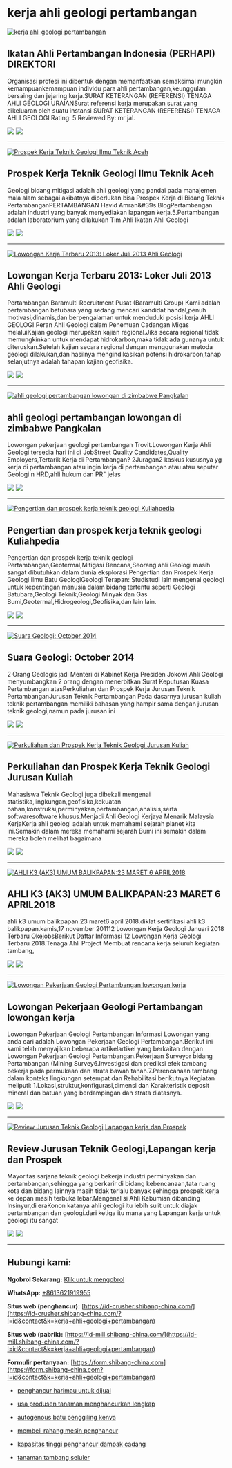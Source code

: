 # kerja ahli geologi pertambangan

<a href="https://swt.shibang-china.com/?l=id&img&k=kerja+ahli+geologi+pertambangan" target="_blank">![kerja ahli geologi pertambangan](http://static.shibang-china.com/all-800x300/470.jpg)</a>

## Ikatan Ahli Pertambangan Indonesia (PERHAPI) DIREKTORI
Organisasi profesi ini dibentuk dengan memanfaatkan semaksimal mungkin kemampuankemampuan individu para ahli pertambangan,keunggulan bersaing dan jejaring kerja.SURAT KETERANGAN (REFERENSI) TENAGA AHLI GEOLOGI URAIANSurat referensi kerja merupakan surat yang dikeluaran oleh suatu instansi SURAT KETERANGAN (REFERENSI) TENAGA AHLI GEOLOGI Rating: 5 Reviewed By: mr jal.


<a href="https://whatsapp.shibangsoft.com/WhatsApp.php" target="_blank" title="WhatsApp">![](http://static.shibang-china.com/icon/whatsapp.png)</a> <a href="https://swt.shibang-china.com/?l=id&icon&k=kerja+ahli+geologi+pertambangan" target="_blank">![](http://static.shibang-china.com/icon/chat-id.png)</a>

---

<a href="https://swt.shibang-china.com/?l=id&img&k=kerja+ahli+geologi+pertambangan" target="_blank">![Prospek Kerja Teknik Geologi Ilmu Teknik Aceh](http://static.shibang-china.com/all-800x300/1309.jpg)</a>

## Prospek Kerja Teknik Geologi Ilmu Teknik Aceh
Geologi bidang mitigasi adalah ahli geologi yang pandai pada manajemen mala alam sebagai akibatnya diperlukan bisa Prospek Kerja di Bidang Teknik PertambanganPERTAMBANGAN Havid Amran&#39s BlogPertambangan adalah industri yang banyak menyediakan lapangan kerja.5.Pertambangan adalah laboratorium yang dilakukan Tim Ahli Ikatan Ahli Geologi


<a href="https://whatsapp.shibangsoft.com/WhatsApp.php" target="_blank" title="WhatsApp">![](http://static.shibang-china.com/icon/whatsapp.png)</a> <a href="https://swt.shibang-china.com/?l=id&icon&k=kerja+ahli+geologi+pertambangan" target="_blank">![](http://static.shibang-china.com/icon/chat-id.png)</a>

---

<a href="https://swt.shibang-china.com/?l=id&img&k=kerja+ahli+geologi+pertambangan" target="_blank">![Lowongan Kerja Terbaru 2013: Loker Juli 2013 Ahli Geologi](http://static.shibang-china.com/all-800x300/1008.jpg)</a>

## Lowongan Kerja Terbaru 2013: Loker Juli 2013 Ahli Geologi
Pertambangan Baramulti Recruitment Pusat (Baramulti Group) Kami adalah pertambangan batubara yang sedang mencari kandidat handal,penuh motivasi,dinamis,dan berpengalaman untuk menduduki posisi kerja AHLI GEOLOGI.Peran Ahli Geologi dalam Penemuan Cadangan Migas melaluiKajian geologi merupakan kajian regional.Jika secara regional tidak memungkinkan untuk mendapat hidrokarbon,maka tidak ada gunanya untuk diteruskan.Setelah kajian secara regional dengan menggunakan metoda geologi dilakukan,dan hasilnya mengindikasikan potensi hidrokarbon,tahap selanjutnya adalah tahapan kajian geofisika.


<a href="https://whatsapp.shibangsoft.com/WhatsApp.php" target="_blank" title="WhatsApp">![](http://static.shibang-china.com/icon/whatsapp.png)</a> <a href="https://swt.shibang-china.com/?l=id&icon&k=kerja+ahli+geologi+pertambangan" target="_blank">![](http://static.shibang-china.com/icon/chat-id.png)</a>

---

<a href="https://swt.shibang-china.com/?l=id&img&k=kerja+ahli+geologi+pertambangan" target="_blank">![ahli geologi pertambangan lowongan di zimbabwe Pangkalan](http://static.shibang-china.com/all-800x300/843.jpg)</a>

## ahli geologi pertambangan lowongan di zimbabwe Pangkalan
Lowongan pekerjaan geologi pertambangan Trovit.Lowongan Kerja Ahli Geologi tersedia hari ini di JobStreet Quality Candidates,Quality Employers,Tertarik Kerja di Pertambangan? 2Juragan2 kaskus kususnya yg kerja di pertambangan atau ingin kerja di pertambangan atau atau seputar Geologi n HRD,ahli hukum dan PR" jelas


<a href="https://whatsapp.shibangsoft.com/WhatsApp.php" target="_blank" title="WhatsApp">![](http://static.shibang-china.com/icon/whatsapp.png)</a> <a href="https://swt.shibang-china.com/?l=id&icon&k=kerja+ahli+geologi+pertambangan" target="_blank">![](http://static.shibang-china.com/icon/chat-id.png)</a>

---

<a href="https://swt.shibang-china.com/?l=id&img&k=kerja+ahli+geologi+pertambangan" target="_blank">![Pengertian dan prospek kerja teknik geologi Kuliahpedia](http://static.shibang-china.com/all-800x300/849.jpg)</a>

## Pengertian dan prospek kerja teknik geologi Kuliahpedia
Pengertian dan prospek kerja teknik geologi Pertambangan,Geotermal,Mitigasi Bencana,Seorang ahli Geologi masih sangat dibutuhkan dalam dunia eksplorasi.Pengertian dan Prospek Kerja Geologi Ilmu Batu GeologiGeologi Terapan: Studistudi lain mengenai geologi untuk kepentingan manusia dalam bidang tertentu seperti Geologi Batubara,Geologi Teknik,Geologi Minyak dan Gas Bumi,Geotermal,Hidrogeologi,Geofisika,dan lain lain.


<a href="https://whatsapp.shibangsoft.com/WhatsApp.php" target="_blank" title="WhatsApp">![](http://static.shibang-china.com/icon/whatsapp.png)</a> <a href="https://swt.shibang-china.com/?l=id&icon&k=kerja+ahli+geologi+pertambangan" target="_blank">![](http://static.shibang-china.com/icon/chat-id.png)</a>

---

<a href="https://swt.shibang-china.com/?l=id&img&k=kerja+ahli+geologi+pertambangan" target="_blank">![Suara Geologi: October 2014](http://static.shibang-china.com/all-800x300/1242.jpg)</a>

## Suara Geologi: October 2014
2 Orang Geologis jadi Menteri di Kabinet Kerja Presiden Jokowi.Ahli Geologi menyumbangkan 2 orang dengan menerbitkan Surat Keputusan Kuasa Pertambangan atasPerkuliahan dan Prospek Kerja Jurusan Teknik PertambanganJurusan Teknik Pertambangan Pada dasarnya jurusan kuliah teknik pertambangan memiliki bahasan yang hampir sama dengan jurusan teknik geologi,namun pada jurusan ini


<a href="https://whatsapp.shibangsoft.com/WhatsApp.php" target="_blank" title="WhatsApp">![](http://static.shibang-china.com/icon/whatsapp.png)</a> <a href="https://swt.shibang-china.com/?l=id&icon&k=kerja+ahli+geologi+pertambangan" target="_blank">![](http://static.shibang-china.com/icon/chat-id.png)</a>

---

<a href="https://swt.shibang-china.com/?l=id&img&k=kerja+ahli+geologi+pertambangan" target="_blank">![Perkuliahan dan Prospek Kerja Teknik Geologi Jurusan Kuliah](http://static.shibang-china.com/all-800x300/89.jpg)</a>

## Perkuliahan dan Prospek Kerja Teknik Geologi Jurusan Kuliah
Mahasiswa Teknik Geologi juga dibekali mengenai statistika,lingkungan,geofisika,kekuatan bahan,konstruksi,perminyakan,pertambangan,analisis,serta softwaresoftware khusus.Menjadi Ahli Geologi Kerjaya Menarik Malaysia KerjaKerja ahli geologi adalah untuk memahami sejarah planet kita ini.Semakin dalam mereka memahami sejarah Bumi ini semakin dalam mereka boleh melihat bagaimana


<a href="https://whatsapp.shibangsoft.com/WhatsApp.php" target="_blank" title="WhatsApp">![](http://static.shibang-china.com/icon/whatsapp.png)</a> <a href="https://swt.shibang-china.com/?l=id&icon&k=kerja+ahli+geologi+pertambangan" target="_blank">![](http://static.shibang-china.com/icon/chat-id.png)</a>

---

<a href="https://swt.shibang-china.com/?l=id&img&k=kerja+ahli+geologi+pertambangan" target="_blank">![AHLI K3 (AK3) UMUM BALIKPAPAN:23 MARET 6 APRIL2018](http://static.shibang-china.com/all-800x300/1140.jpg)</a>

## AHLI K3 (AK3) UMUM BALIKPAPAN:23 MARET 6 APRIL2018
ahli k3 umum balikpapan:23 maret6 april 2018.diklat sertifikasi ahli k3 balikpapan.kamis,17 november 201112 Lowongan Kerja Geologi Januari 2018 Terbaru OkejobsBerikut Daftar Informasi 12 Lowongan Kerja Geologi Terbaru 2018.Tenaga Ahli Project Membuat rencana kerja seluruh kegiatan tambang,


<a href="https://whatsapp.shibangsoft.com/WhatsApp.php" target="_blank" title="WhatsApp">![](http://static.shibang-china.com/icon/whatsapp.png)</a> <a href="https://swt.shibang-china.com/?l=id&icon&k=kerja+ahli+geologi+pertambangan" target="_blank">![](http://static.shibang-china.com/icon/chat-id.png)</a>

---

<a href="https://swt.shibang-china.com/?l=id&img&k=kerja+ahli+geologi+pertambangan" target="_blank">![Lowongan Pekerjaan Geologi Pertambangan lowongan kerja](http://static.shibang-china.com/all-800x300/1161.jpg)</a>

## Lowongan Pekerjaan Geologi Pertambangan lowongan kerja
Lowongan Pekerjaan Geologi Pertambangan Informasi Lowongan yang anda cari adalah Lowongan Pekerjaan Geologi Pertambangan.Berikut ini kami telah menyajikan beberapa artikelartikel yang berkaitan dengan Lowongan Pekerjaan Geologi Pertambangan.Pekerjaan Surveyor bidang Pertambangan (Mining Survey6.Investigasi dan prediksi efek tambang bekerja pada permukaan dan strata bawah tanah.7.Perencanaan tambang dalam konteks lingkungan setempat dan Rehabilitasi berikutnya Kegiatan meliputi: 1.Lokasi,struktur,konfigurasi,dimensi dan Karakteristik deposit mineral dan batuan yang berdampingan dan strata diatasnya.


<a href="https://whatsapp.shibangsoft.com/WhatsApp.php" target="_blank" title="WhatsApp">![](http://static.shibang-china.com/icon/whatsapp.png)</a> <a href="https://swt.shibang-china.com/?l=id&icon&k=kerja+ahli+geologi+pertambangan" target="_blank">![](http://static.shibang-china.com/icon/chat-id.png)</a>

---

<a href="https://swt.shibang-china.com/?l=id&img&k=kerja+ahli+geologi+pertambangan" target="_blank">![Review Jurusan Teknik Geologi,Lapangan kerja dan Prospek](http://static.shibang-china.com/all-800x300/1088.jpg)</a>

## Review Jurusan Teknik Geologi,Lapangan kerja dan Prospek
Mayoritas sarjana teknik geologi bekerja industri perminyakan dan pertambangan,sehingga yang berkarir di bidang kebencanaan,tata ruang kota dan bidang lainnya masih tidak terlalu banyak sehingga prospek kerja ke depan masih terbuka lebar.Mengenal si Ahli Kebumian dibanding Insinyur,di eraKonon katanya ahli geologi itu lebih sulit untuk diajak pertambangan dan geologi.dari ketiga itu mana yang Lapangan kerja untuk geologi itu sangat


<a href="https://whatsapp.shibangsoft.com/WhatsApp.php" target="_blank" title="WhatsApp">![](http://static.shibang-china.com/icon/whatsapp.png)</a> <a href="https://swt.shibang-china.com/?l=id&icon&k=kerja+ahli+geologi+pertambangan" target="_blank">![](http://static.shibang-china.com/icon/chat-id.png)</a>

---
## Hubungi kami:

**Ngobrol Sekarang:** [Klik untuk mengobrol](https://swt.shibang-china.com?l=id&contact&k=kerja+ahli+geologi+pertambangan)

**WhatsApp:**  [+8613621919955](https://whatsapp.shibangsoft.com/WhatsApp.php)

**Situs web (penghancur):** [https://id-crusher.shibang-china.com/](https://id-crusher.shibang-china.com/?l=id&contact&k=kerja+ahli+geologi+pertambangan)

**Situs web (pabrik):** [https://id-mill.shibang-china.com/](https://id-mill.shibang-china.com/?l=id&contact&k=kerja+ahli+geologi+pertambangan)

**Formulir pertanyaan:** [https://form.shibang-china.com](https://form.shibang-china.com?l=id&contact&k=kerja+ahli+geologi+pertambangan)

* [penghancur harimau untuk dijual](../31/penghancur%20harimau%20untuk%20dijual.md)

* [usa produsen tanaman menghancurkan lengkap](../39/usa%20produsen%20tanaman%20menghancurkan%20lengkap.md)

* [autogenous batu penggiling kenya](../34/autogenous%20batu%20penggiling%20kenya.md)

* [membeli rahang mesin penghancur](../37/membeli%20rahang%20mesin%20penghancur.md)

* [kapasitas tinggi penghancur dampak cadang](../33/kapasitas%20tinggi%20penghancur%20dampak%20cadang.md)

* [tanaman tambang seluler](../40/tanaman%20tambang%20seluler.md)